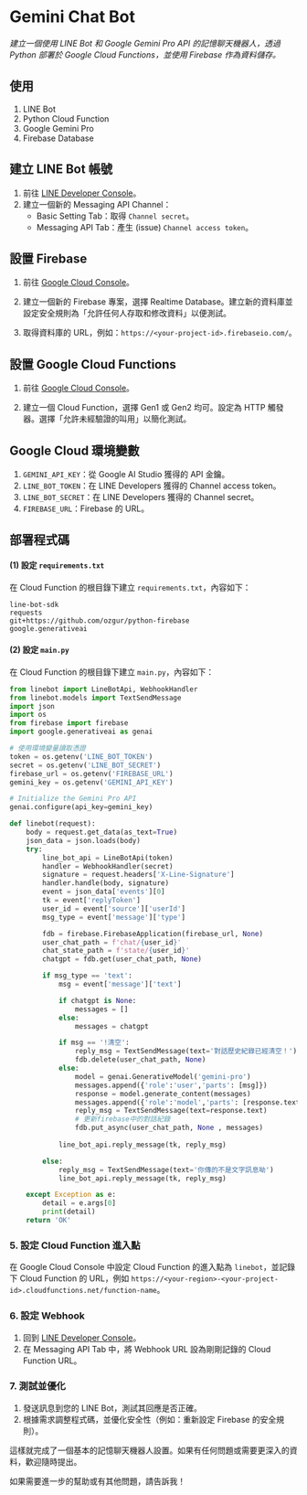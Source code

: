 # Gemini Chat Bot

_建立一個使用 LINE Bot 和 Google Gemini Pro API 的記憶聊天機器人，透過 Python 部署於 Google Cloud Functions，並使用 Firebase 作為資料儲存。_

## 使用

1. LINE Bot
2. Python Cloud Function
3. Google Gemini Pro
4. Firebase Database


## 建立 LINE Bot 帳號

1. 前往 [LINE Developer Console](https://developers.line.biz/console/)。
2. 建立一個新的 Messaging API Channel：
   - Basic Setting Tab：取得 `Channel secret`。
   - Messaging API Tab：產生 (issue) `Channel access token`。

## 設置 Firebase

1. 前往 [Google Cloud Console](https://console.cloud.google.com/)。

2. 建立一個新的 Firebase 專案，選擇 Realtime Database。建立新的資料庫並設定安全規則為「允許任何人存取和修改資料」以便測試。

3. 取得資料庫的 URL，例如：`https://<your-project-id>.firebaseio.com/`。

## 設置 Google Cloud Functions

1. 前往 [Google Cloud Console](https://console.cloud.google.com/)。

2. 建立一個 Cloud Function，選擇 Gen1 或 Gen2 均可。設定為 HTTP 觸發器。選擇「允許未經驗證的叫用」以簡化測試。

## Google Cloud 環境變數

1. `GEMINI_API_KEY`：從 Google AI Studio 獲得的 API 金鑰。
2. `LINE_BOT_TOKEN`：在 LINE Developers 獲得的 Channel access token。
3. `LINE_BOT_SECRET`：在 LINE Developers 獲得的 Channel secret。
4. `FIREBASE_URL`：Firebase 的 URL。

## 部署程式碼

#### (1) 設定 `requirements.txt`

在 Cloud Function 的根目錄下建立 `requirements.txt`，內容如下：

```plaintext
line-bot-sdk
requests
git+https://github.com/ozgur/python-firebase
google.generativeai
```

#### (2) 設定 `main.py`

在 Cloud Function 的根目錄下建立 `main.py`，內容如下：

```python
from linebot import LineBotApi, WebhookHandler
from linebot.models import TextSendMessage
import json
import os
from firebase import firebase
import google.generativeai as genai

# 使用環境變量讀取憑證
token = os.getenv('LINE_BOT_TOKEN')
secret = os.getenv('LINE_BOT_SECRET')
firebase_url = os.getenv('FIREBASE_URL')
gemini_key = os.getenv('GEMINI_API_KEY')

# Initialize the Gemini Pro API
genai.configure(api_key=gemini_key)

def linebot(request):
    body = request.get_data(as_text=True)
    json_data = json.loads(body)
    try:
        line_bot_api = LineBotApi(token)
        handler = WebhookHandler(secret)
        signature = request.headers['X-Line-Signature']
        handler.handle(body, signature)
        event = json_data['events'][0]
        tk = event['replyToken']
        user_id = event['source']['userId']
        msg_type = event['message']['type']

        fdb = firebase.FirebaseApplication(firebase_url, None)
        user_chat_path = f'chat/{user_id}'
        chat_state_path = f'state/{user_id}'
        chatgpt = fdb.get(user_chat_path, None)

        if msg_type == 'text':
            msg = event['message']['text']

            if chatgpt is None:
                messages = []
            else:
                messages = chatgpt

            if msg == '!清空':
                reply_msg = TextSendMessage(text='對話歷史紀錄已經清空！')
                fdb.delete(user_chat_path, None)
            else:
                model = genai.GenerativeModel('gemini-pro')
                messages.append({'role':'user','parts': [msg]})                
                response = model.generate_content(messages)
                messages.append({'role':'model','parts': [response.text]})                
                reply_msg = TextSendMessage(text=response.text)
                # 更新firebase中的對話紀錄
                fdb.put_async(user_chat_path, None , messages)
                
            line_bot_api.reply_message(tk, reply_msg)

        else:
            reply_msg = TextSendMessage(text='你傳的不是文字訊息呦')
            line_bot_api.reply_message(tk, reply_msg)

    except Exception as e:
        detail = e.args[0]
        print(detail)
    return 'OK'
```

### 5. 設定 Cloud Function 進入點

在 Google Cloud Console 中設定 Cloud Function 的進入點為 `linebot`，並記錄下 Cloud Function 的 URL，例如 `https://<your-region>-<your-project-id>.cloudfunctions.net/function-name`。

### 6. 設定 Webhook

1. 回到 [LINE Developer Console](https://developers.line.biz/console/)。
2. 在 Messaging API Tab 中，將 Webhook URL 設為剛剛記錄的 Cloud Function URL。

### 7. 測試並優化

1. 發送訊息到您的 LINE Bot，測試其回應是否正確。
2. 根據需求調整程式碼，並優化安全性（例如：重新設定 Firebase 的安全規則）。

這樣就完成了一個基本的記憶聊天機器人設置。如果有任何問題或需要更深入的資料，歡迎隨時提出。

如果需要進一步的幫助或有其他問題，請告訴我！